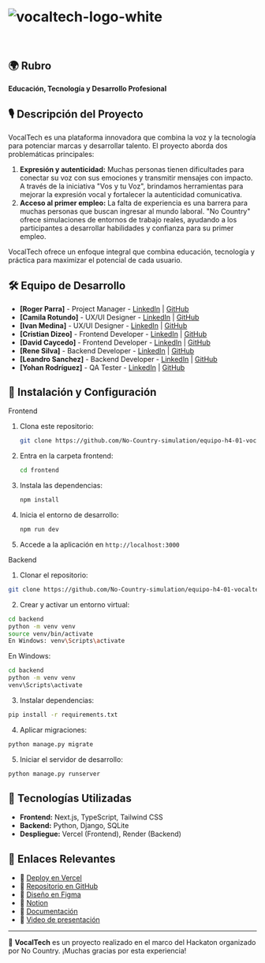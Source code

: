 # ![vocaltech-logo-white](https://github.com/user-attachments/assets/cad87feb-d329-4aca-ab83-351164fc90c8)<svg width="275" height="38" viewBox="0 0 275 38" fill="none" xmlns="http://www.w3.org/2000/svg">
<path d="M85.7007 8.7771H80.2357C80.1056 8.7771 79.9873 8.85989 79.9459 8.98409L74.546 24.7698C74.4514 25.0478 74.061 25.0478 73.9664 24.7698L68.5665 8.98409C68.5251 8.85989 68.4068 8.7771 68.2767 8.7771H62.8117C62.5988 8.7771 62.4509 8.99 62.5219 9.18518L71.1215 32.8786C71.1629 32.9968 71.2812 33.0796 71.4114 33.0796H77.107C77.2371 33.0796 77.3495 32.9968 77.3968 32.8786L85.9964 9.18518C86.0674 8.98409 85.9195 8.7771 85.7066 8.7771H85.7007Z" fill="#FBF8F9"/>
<path d="M106.313 9.747C104.462 8.65283 102.309 8.10278 99.8664 8.10278C97.4237 8.10278 95.3418 8.64099 93.4965 9.72334C91.6512 10.8057 90.2022 12.308 89.1553 14.2361C88.1025 16.1642 87.582 18.394 87.582 20.9313C87.582 23.4686 88.0966 25.651 89.1257 27.5791C90.1548 29.5072 91.5921 31.0213 93.4374 32.1155C95.2827 33.2097 97.4296 33.7597 99.8723 33.7597C102.315 33.7597 104.444 33.2156 106.295 32.1273C108.147 31.0391 109.596 29.5309 110.637 27.6028C111.678 25.6747 112.198 23.4508 112.198 20.9313C112.198 18.4117 111.678 16.2115 110.643 14.2834C109.608 12.3553 108.164 10.8412 106.307 9.747H106.313ZM104.261 26.0532C103.291 27.384 101.824 28.0464 99.8605 28.0464C97.8969 28.0464 96.5129 27.4076 95.5311 26.1242C94.5493 24.8407 94.0584 23.1137 94.0584 20.9372C94.0584 19.5295 94.2654 18.2875 94.6794 17.2229C95.0934 16.1583 95.7263 15.3244 96.5839 14.727C97.4415 14.1296 98.5356 13.828 99.8723 13.828C101.806 13.828 103.267 14.4727 104.249 15.762C105.231 17.0514 105.722 18.7784 105.722 20.9372C105.722 23.096 105.237 24.7283 104.273 26.0591L104.261 26.0532Z" fill="#FBF8F9"/>
<path d="M134.801 10.2734C132.856 8.82436 130.454 8.10278 127.586 8.10278C125.108 8.10278 122.967 8.65875 121.151 9.77067C119.335 10.8826 117.927 12.4026 116.934 14.3366C115.934 16.2707 115.438 18.4708 115.438 20.9313C115.438 23.3917 115.917 25.5446 116.881 27.4786C117.839 29.4126 119.223 30.9445 121.021 32.0682C122.819 33.1919 124.983 33.7538 127.503 33.7538C130.324 33.7538 132.696 33.0559 134.612 31.6601C136.452 30.3234 137.729 28.4426 138.439 26.0118C138.486 25.8403 138.38 25.6628 138.208 25.6274L132.542 24.4445C132.388 24.4149 132.24 24.5036 132.193 24.6515C131.832 25.6983 131.324 26.5086 130.655 27.0941C129.934 27.727 128.887 28.0404 127.503 28.0404C125.658 28.0404 124.268 27.384 123.327 26.0709C122.387 24.7579 121.92 23.0427 121.92 20.9313C121.92 19.5828 122.115 18.3703 122.505 17.2939C122.896 16.2234 123.505 15.3717 124.327 14.7506C125.149 14.1296 126.208 13.8162 127.503 13.8162C128.627 13.8162 129.638 14.171 130.531 14.8749C131.359 15.5254 131.957 16.4185 132.323 17.5423C132.377 17.696 132.536 17.7907 132.69 17.7493L138.238 16.2825C138.397 16.2411 138.498 16.0755 138.457 15.9158C137.883 13.55 136.665 11.6692 134.796 10.2793L134.801 10.2734Z" fill="#FBF8F9"/>
<path d="M161.621 12.5149C160.763 10.8943 159.504 9.75285 157.842 9.09635C156.174 8.43393 154.269 8.10864 152.122 8.10864C149.195 8.10864 146.888 8.74148 145.191 10.0013C143.576 11.2019 142.452 12.7397 141.819 14.6146C141.766 14.7742 141.855 14.9517 142.02 15.0049L146.989 16.5781C147.142 16.6255 147.302 16.5427 147.367 16.3948C147.769 15.4307 148.42 14.7447 149.313 14.3484C150.289 13.9107 151.223 13.6978 152.128 13.6978C153.749 13.6978 154.902 14.0349 155.594 14.7092C156.138 15.2415 156.464 16.0044 156.582 17.004C155.547 17.1578 154.565 17.3056 153.636 17.4417C152.063 17.6723 150.65 17.9207 149.408 18.1751C148.16 18.4294 147.089 18.7251 146.19 19.0504C144.883 19.5295 143.848 20.1268 143.073 20.8425C142.298 21.5581 141.742 22.3743 141.399 23.3088C141.056 24.2374 140.879 25.2665 140.879 26.3903C140.879 27.7388 141.192 28.9749 141.813 30.0927C142.434 31.2105 143.351 32.1036 144.558 32.772C145.764 33.4403 147.237 33.7715 148.982 33.7715C151.081 33.7715 152.82 33.4048 154.192 32.6773C155.275 32.1036 156.298 31.2401 157.262 30.1045V32.7897C157.262 32.9612 157.398 33.0973 157.57 33.0973H162.313C162.484 33.0973 162.62 32.9612 162.62 32.7897V18.2401C162.62 17.1282 162.573 16.1227 162.484 15.2237C162.396 14.3247 162.112 13.4257 161.627 12.5208L161.621 12.5149ZM155.908 25.7042C155.742 26.0472 155.429 26.479 154.973 26.9876C154.518 27.4963 153.903 27.9517 153.128 28.348C152.353 28.7442 151.407 28.9453 150.283 28.9453C149.579 28.9453 148.97 28.8388 148.461 28.6318C147.953 28.4248 147.556 28.1173 147.278 27.721C147 27.3247 146.864 26.8457 146.864 26.2897C146.864 25.8875 146.953 25.5149 147.125 25.1896C147.296 24.8584 147.568 24.5568 147.935 24.2788C148.302 24.0008 148.787 23.7406 149.384 23.504C149.91 23.3088 150.52 23.1314 151.206 22.9658C151.898 22.8002 152.803 22.6168 153.926 22.4157C154.648 22.2856 155.517 22.1378 156.523 21.9662C156.511 22.3921 156.487 22.8712 156.458 23.4094C156.404 24.2847 156.221 25.0536 155.908 25.716V25.7042Z" fill="#FBF8F9"/>
<path d="M168.858 0H174.371C174.542 0 174.678 0.136044 174.678 0.307564V32.778C174.678 32.9436 174.542 33.0855 174.371 33.0855H168.858C168.693 33.0855 168.551 32.9495 168.551 32.778V0.307564C168.551 0.136044 168.687 0 168.858 0Z" fill="#FBF8F9"/>
<path d="M178.669 13.5027H182.501V22.7766C182.501 24.2315 182.513 25.5327 182.549 26.6801C182.578 27.8275 182.892 28.9572 183.495 30.0691C184.158 31.252 185.122 32.1155 186.387 32.6478C187.653 33.1801 189.096 33.464 190.711 33.5054C192.243 33.5409 193.804 33.4167 195.395 33.1328C195.543 33.1091 195.649 32.979 195.649 32.8312V28.348C195.649 28.1647 195.49 28.0227 195.306 28.0464C193.999 28.2061 192.804 28.2534 191.71 28.1824C190.527 28.1055 189.664 27.6442 189.12 26.7866C188.836 26.3371 188.682 25.7338 188.658 24.9768C188.635 24.2197 188.623 23.368 188.623 22.4217V13.5086H195.342C195.513 13.5086 195.649 13.3726 195.649 13.201V9.08458C195.649 8.91306 195.513 8.77703 195.342 8.77703H188.623V2.33025C188.623 2.15873 188.487 2.02271 188.315 2.02271H182.803C182.632 2.02271 182.496 2.15873 182.496 2.33025V8.77703H178.663C178.491 8.77703 178.355 8.91306 178.355 9.08458V13.201C178.355 13.3726 178.491 13.5086 178.663 13.5086L178.669 13.5027Z" fill="#FBF8F9"/>
<path d="M204.055 32.1509C205.953 33.2215 208.147 33.7597 210.637 33.7597C212.979 33.7597 215.132 33.1446 217.108 31.9144C218.983 30.7433 220.384 29.1227 221.301 27.0586C221.378 26.893 221.283 26.6919 221.106 26.6446L215.564 25.0536C215.422 25.0122 215.274 25.0832 215.203 25.2133C214.76 26.0886 214.145 26.7688 213.358 27.2538C212.5 27.7802 211.477 28.0404 210.277 28.0404C208.372 28.0404 206.929 27.4194 205.947 26.1833C205.226 25.2783 204.776 24.0954 204.581 22.6405H221.36C221.52 22.6405 221.656 22.5163 221.668 22.3566C221.881 19.5354 221.573 17.069 220.745 14.9694C219.888 12.7929 218.569 11.1073 216.782 9.90663C214.996 8.70599 212.832 8.10864 210.277 8.10864C207.875 8.10864 205.752 8.65276 203.907 9.74102C202.061 10.8293 200.612 12.3552 199.565 14.3188C198.513 16.2824 197.992 18.595 197.992 21.2506C197.992 23.6814 198.53 25.8402 199.601 27.721C200.671 29.6018 202.156 31.0804 204.055 32.1569V32.1509ZM210.543 13.4139C212.329 13.4139 213.612 13.958 214.405 15.0463C214.925 15.762 215.268 16.7792 215.446 18.0982H204.741C204.983 16.9744 205.379 16.0459 205.941 15.3184C206.923 14.0527 208.461 13.4139 210.543 13.4139Z" fill="#FBF8F9"/>
<path d="M237.056 33.7599C239.877 33.7599 242.249 33.062 244.165 31.6662C246.004 30.3295 247.282 28.4487 247.992 26.0179C248.039 25.8463 247.932 25.6689 247.761 25.6334L242.095 24.4505C241.941 24.4209 241.793 24.5097 241.746 24.6575C241.385 25.7044 240.877 26.5147 240.208 27.1002C239.487 27.733 238.44 28.0465 237.056 28.0465C235.211 28.0465 233.821 27.39 232.88 26.077C231.94 24.764 231.473 23.0488 231.473 20.9373C231.473 19.5888 231.668 18.3763 232.058 17.2999C232.448 16.2294 233.058 15.3777 233.88 14.7567C234.702 14.1357 235.761 13.8222 237.056 13.8222C238.18 13.8222 239.191 14.1771 240.084 14.8809C240.912 15.5315 241.509 16.4246 241.876 17.5483C241.929 17.7021 242.089 17.7967 242.243 17.7553L247.791 16.2885C247.95 16.2471 248.051 16.0815 248.009 15.9219C247.436 13.5561 246.217 11.6753 244.348 10.2854C242.403 8.83632 240.001 8.11475 237.133 8.11475C234.655 8.11475 232.514 8.67071 230.698 9.78263C228.882 10.8946 227.474 12.4146 226.481 14.3486C225.481 16.2826 224.984 18.4828 224.984 20.9432C224.984 23.4036 225.463 25.5565 226.428 27.4905C227.386 29.4246 228.77 30.9564 230.568 32.0802C232.366 33.2039 234.53 33.7658 237.05 33.7658L237.056 33.7599Z" fill="#FBF8F9"/>
<path d="M252.483 33.0854H258.084C258.256 33.0854 258.392 32.9494 258.392 32.7779V20.3161C258.392 20.3161 258.392 20.2924 258.392 20.2806C258.422 18.9794 258.593 17.9207 258.895 17.1045C259.232 16.1878 259.664 15.4958 260.19 15.0226C260.716 14.5495 261.278 14.2301 261.876 14.0645C262.473 13.8989 263.041 13.8161 263.561 13.8161C264.868 13.8161 265.874 14.1059 266.589 14.6914C267.299 15.277 267.814 16.0044 268.133 16.8738C268.447 17.7433 268.636 18.6127 268.695 19.4762C268.754 20.3397 268.784 21.0495 268.784 21.6054V32.7779C268.784 32.9494 268.92 33.0854 269.091 33.0854H274.692C274.864 33.0854 275 32.9494 275 32.7779V19.4466C275 19.0445 274.97 18.3939 274.911 17.5126C274.852 16.6255 274.68 15.6496 274.391 14.5731C274.107 13.5026 273.628 12.4676 272.959 11.4799C272.291 10.4921 271.357 9.67004 270.156 9.02536C268.955 8.38068 267.4 8.0554 265.495 8.0554C263.112 8.0554 261.13 8.57585 259.563 9.61088C258.824 10.0959 258.179 10.6578 257.617 11.2847V0.975777C257.617 0.804257 257.481 0.668213 257.31 0.668213H252.472C252.3 0.668213 252.164 0.804257 252.164 0.975777V32.7719C252.164 32.9435 252.3 33.0795 252.472 33.0795L252.483 33.0854Z" fill="#FBF8F9"/>
<path d="M17.2429 3.90942C15.0013 3.90942 13.1797 5.73108 13.1797 7.97266V33.2215C13.1797 35.4631 15.0013 37.2848 17.2429 37.2848C19.4845 37.2848 21.3062 35.4631 21.3062 33.2215V7.97266C21.3062 5.73108 19.4845 3.90942 17.2429 3.90942Z" fill="#FBF8F9"/>
<path d="M43.5867 6.74829C41.3451 6.74829 39.5234 8.56994 39.5234 10.8115V30.3766C39.5234 32.6182 41.3451 34.4398 43.5867 34.4398C45.8283 34.4398 47.6499 32.6182 47.6499 30.3766V10.8115C47.6499 8.56994 45.8283 6.74829 43.5867 6.74829Z" fill="#FBF8F9"/>
<path d="M7.81891 19.0387C7.71836 18.7962 7.59416 18.5596 7.44629 18.3349C7.29843 18.1101 7.12693 17.9091 6.94358 17.7198C6.75432 17.5305 6.54728 17.359 6.32253 17.2171C6.1037 17.0692 5.86715 16.945 5.61874 16.8385C5.37625 16.738 5.11599 16.6611 4.85575 16.6079C4.33528 16.5073 3.79707 16.5073 3.27068 16.6079C3.01636 16.6611 2.75614 16.738 2.50773 16.8385C2.26524 16.9391 2.02866 17.0692 1.80391 17.2171C1.57916 17.3649 1.37804 17.5305 1.18878 17.7198C0.999515 17.9091 0.833924 18.1161 0.686062 18.3349C0.538201 18.5596 0.413994 18.7903 0.313448 19.0387C0.212902 19.2871 0.136005 19.5415 0.0827751 19.8017C0.0295449 20.0619 0 20.334 0 20.5942C0 20.8545 0.0236304 21.1265 0.0827751 21.3868C0.136005 21.647 0.212902 21.9013 0.313448 22.1497C0.413994 22.3922 0.538201 22.6347 0.686062 22.8536C0.833924 23.0783 1.00543 23.2853 1.18878 23.4746C1.37804 23.6579 1.58507 23.8294 1.80391 23.9773C2.02866 24.1252 2.25932 24.2494 2.50773 24.3499C2.75614 24.4505 3.01045 24.5273 3.27068 24.5806C3.53092 24.6338 3.803 24.6634 4.06324 24.6634C4.32347 24.6634 4.59552 24.6338 4.85575 24.5806C5.11599 24.5273 5.37034 24.4505 5.61874 24.3499C5.86715 24.2494 6.1037 24.1252 6.32253 23.9773C6.54728 23.8294 6.75432 23.6579 6.94358 23.4746C7.12693 23.2853 7.29843 23.0783 7.44629 22.8536C7.59416 22.6347 7.71836 22.3981 7.81891 22.1497C7.91945 21.9072 7.99635 21.647 8.04958 21.3868C8.10281 21.1265 8.13239 20.8604 8.13239 20.5942C8.13239 20.3281 8.10873 20.0619 8.04958 19.8017C7.99635 19.5415 7.91945 19.2871 7.81891 19.0387Z" fill="#FBF8F9"/>
<path d="M30.4187 7.62378C28.1771 7.62378 26.3555 9.44543 26.3555 11.687V17.566C26.3555 19.8076 28.1771 21.6292 30.4187 21.6292C32.6603 21.6292 34.4819 19.8076 34.4819 17.566V11.687C34.4819 9.44543 32.6603 7.62378 30.4187 7.62378Z" fill="#FBF8F9"/>
<path d="M34.1666 27.9457C34.066 27.7032 33.9418 27.4666 33.794 27.2419C33.6461 27.0171 33.4746 26.816 33.2912 26.6268C33.102 26.4375 32.895 26.266 32.6702 26.1241C32.4514 25.9762 32.2148 25.852 31.9664 25.7455C31.7239 25.645 31.4636 25.5681 31.2034 25.5149C30.6829 25.4143 30.1447 25.4143 29.6183 25.5149C29.364 25.5681 29.1038 25.645 28.8554 25.7455C28.6129 25.8461 28.3763 25.9762 28.1516 26.1241C27.9268 26.2719 27.7257 26.4375 27.5365 26.6268C27.3472 26.816 27.1816 27.023 27.0337 27.2419C26.8859 27.4666 26.7617 27.6973 26.6611 27.9457C26.5606 28.1941 26.4837 28.4484 26.4304 28.7087C26.3772 28.9689 26.3477 29.241 26.3477 29.5012C26.3477 29.7614 26.3713 30.0335 26.4304 30.2937C26.4837 30.554 26.5606 30.8083 26.6611 31.0567C26.7617 31.2992 26.8859 31.5417 27.0337 31.7605C27.1816 31.9853 27.3472 32.1923 27.5365 32.3816C27.7257 32.5649 27.9327 32.7364 28.1516 32.8843C28.3763 33.0321 28.607 33.1564 28.8554 33.2569C29.1038 33.3574 29.3581 33.4343 29.6183 33.4876C29.8786 33.5408 30.1507 33.5704 30.4109 33.5704C30.6711 33.5704 30.9432 33.5408 31.2034 33.4876C31.4636 33.4343 31.718 33.3574 31.9664 33.2569C32.2148 33.1564 32.4514 33.0321 32.6702 32.8843C32.895 32.7364 33.102 32.5649 33.2912 32.3816C33.4746 32.1923 33.6461 31.9853 33.794 31.7605C33.9418 31.5417 34.066 31.3051 34.1666 31.0567C34.2671 30.8142 34.344 30.554 34.3972 30.2937C34.4505 30.0335 34.48 29.7674 34.48 29.5012C34.48 29.2351 34.4564 28.9689 34.3972 28.7087C34.344 28.4484 34.2671 28.1941 34.1666 27.9457Z" fill="#FBF8F9"/>
</svg>

## 🌍 Rubro

**Educación, Tecnología y Desarrollo Profesional**

## 🎙️ Descripción del Proyecto

VocalTech es una plataforma innovadora que combina la voz y la tecnología para potenciar marcas y desarrollar talento. El proyecto aborda dos problemáticas principales:

1. **Expresión y autenticidad:** Muchas personas tienen dificultades para conectar su voz con sus emociones y transmitir mensajes con impacto. A través de la iniciativa "Vos y tu Voz", brindamos herramientas para mejorar la expresión vocal y fortalecer la autenticidad comunicativa.
2. **Acceso al primer empleo:** La falta de experiencia es una barrera para muchas personas que buscan ingresar al mundo laboral. "No Country" ofrece simulaciones de entornos de trabajo reales, ayudando a los participantes a desarrollar habilidades y confianza para su primer empleo.

VocalTech ofrece un enfoque integral que combina educación, tecnología y práctica para maximizar el potencial de cada usuario.

## 🛠️ Equipo de Desarrollo

- **[Roger Parra]** - Project Manager - [LinkedIn](#) | [GitHub](#)
- **[Camila Rotundo]** - UX/UI Designer - [LinkedIn](#) | [GitHub](#)
- **[Ivan Medina]** - UX/UI Designer - [LinkedIn](#) | [GitHub](#)
- **[Cristian Dizeo]** - Frontend Developer - [LinkedIn](https://www.linkedin.com/in/cristian-dizeo/) | [GitHub](https://github.com/cristiandizeo)
- **[David Caycedo]** - Frontend Developer - [LinkedIn](#) | [GitHub](#)
- **[Rene Silva]** - Backend Developer - [LinkedIn](#) | [GitHub](#)
- **[Leandro Sanchez]** - Backend Developer - [LinkedIn](#) | [GitHub](#)
- **[Yohan Rodríguez]** - QA Tester - [LinkedIn](#) | [GitHub](#)

## 🚀 Instalación y Configuración

Frontend
1. Clona este repositorio:
   ```bash
   git clone https://github.com/No-Country-simulation/equipo-h4-01-vocaltech.git
   ```
2. Entra en la carpeta frontend:
   ```bash
   cd frontend
   ```
3. Instala las dependencias:
   ```bash
   npm install
   ```
4. Inicia el entorno de desarrollo:
   ```bash
   npm run dev
   ```
5. Accede a la aplicación en `http://localhost:3000`

Backend

1. Clonar el repositorio:
```bash
git clone https://github.com/No-Country-simulation/equipo-h4-01-vocaltech.git
```
2. Crear y activar un entorno virtual:
```bash
cd backend
python -m venv venv
source venv/bin/activate
En Windows: venv\Scripts\activate
```
En Windows: 
```bash
cd backend
python -m venv venv
venv\Scripts\activate
```
3. Instalar dependencias:
```bash
pip install -r requirements.txt
```
4. Aplicar migraciones:
```bash
python manage.py migrate
```
5. Iniciar el servidor de desarrollo:
```bash
python manage.py runserver
```

## 🚀 Tecnologías Utilizadas

- **Frontend:** Next.js, TypeScript, Tailwind CSS
- **Backend:** Python, Django, SQLite
- **Despliegue:** Vercel (Frontend), Render (Backend)

## 📌 Enlaces Relevantes

- 🔗 [Deploy en Vercel](https://equipo-h4-01-vocaltech.vercel.app/)
- 📂 [Repositorio en GitHub](https://github.com/No-Country-simulation/equipo-h4-01-vocaltech)
- 🎨 [Diseño en Figma](https://www.figma.com/design/rmfAXBs5wTWDnhhTYjSmau/Hackathon-Vocaltech?node-id=0-1&p=f&t=jBkarItRiKBVhpYj-0)
- 📖 [Notion](https://northern-cactus-4c8.notion.site/H4-VocalTech-174b6094cd8d80f6ad0ed53a3b343f85)
- 📖 [Documentación](https://drive.google.com/drive/folders/1pULu9zbn9JMP3M4BwVKmIVN-YRpaNJ_3)
- 🎥 [Video de presentación](https://discord.com/channels/1325900854477328405/1325900854972252182/1336273922437681193)

---

🔹 **VocalTech** es un proyecto realizado en el marco del Hackaton organizado por No Country. ¡Muchas gracias por esta experiencia!
